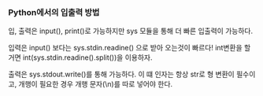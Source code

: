 ### Python에서의 입출력 방법
입, 출력은 input(), print()로 가능하지만 sys 모듈을 통해 더 빠른 입출력이 가능하다.

입력은 input() 보다는 sys.stdin.readine() 으로 받아 오는것이 빠르다!
int변환을 할 거면 int(sys.stdin.readine().split())을 이용하자.

출력은 sys.stdout.write()를 통해 가능하다. 이 떄 인자는 항상 str로 형 변환이 필수이고,
개행이 필요한 경우 개행 문자(\n)를 따로 넣어야 한다.
